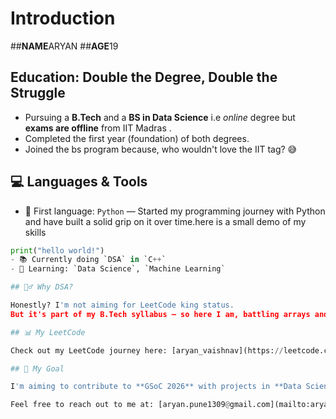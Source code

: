 #  Introduction
##**NAME**ARYAN
##**AGE**19

## Education: Double the Degree, Double the Struggle

- Pursuing a **B.Tech** and a **BS in Data Science** i.e *online* degree but **exams are offline** from IIT Madras .
- Completed the first year (foundation) of both degrees.
- Joined the bs program because, who wouldn't love the IIT tag? 😅

## 💻 Languages & Tools

- 🐍 First language: `Python` — Started my programming journey with Python and have built a solid grip on it over time.here is a small demo of my skills 

```python
print("hello world!")
- 📚 Currently doing `DSA` in `C++`
- 🧠 Learning: `Data Science`, `Machine Learning`

## 🤷‍♂️ Why DSA?

Honestly? I'm not aiming for LeetCode king status.  
But it's part of my B.Tech syllabus — so here I am, battling arrays and pointers like a warrior.

## 📊 My LeetCode

Check out my LeetCode journey here: [aryan_vaishnav](https://leetcode.com/u/aryan_vaishnav/)

## 🎯 My Goal

I'm aiming to contribute to **GSoC 2026** with projects in **Data Science** and **Machine Learning**. I'll be using my GitHub to share what I learn along the way.

Feel free to reach out to me at: [aryan.pune1309@gmail.com](mailto:aryan.pune1309@gmail.com)



